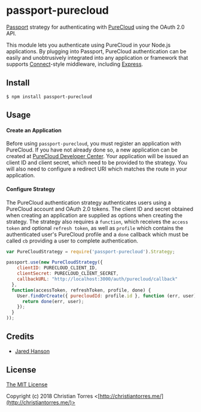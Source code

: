 # passport-purecloud

[Passport](http://passportjs.org/) strategy for authenticating with [PureCloud](https://mypurecloud.com/)
using the OAuth 2.0 API.

This module lets you authenticate using PureCloud in your Node.js applications.
By plugging into Passport, PureCloud authentication can be easily and
unobtrusively integrated into any application or framework that supports
[Connect](http://www.senchalabs.org/connect/)-style middleware, including
[Express](http://expressjs.com/).

## Install

    $ npm install passport-purecloud

## Usage

#### Create an Application

Before using `passport-purecloud`, you must register an application with
PureCloud.  If you have not already done so, a new application can be created at
[PureCloud Developer Center](https://developers.purecloud.com/).  Your application will
be issued an client ID and client secret, which need to be provided to the strategy.
You will also need to configure a redirect URI which matches the route in your
application.

#### Configure Strategy

The PureCloud authentication strategy authenticates users using a PureCloud
account and OAuth 2.0 tokens.  The client ID and secret obtained when creating an
application are supplied as options when creating the strategy.  The strategy
also requires a `function`, which receives the `access token` and optional
`refresh token`, as well as `profile` which contains the authenticated user's
PureCloud profile and a `done` callback which must be called `cb` providing a user to
complete authentication.

```js
var PureCloudStrategy = require('passport-purecloud').Strategy;

passport.use(new PureCloudStrategy({
    clientID: PURECLOUD_CLIENT_ID,
    clientSecret: PURECLOUD_CLIENT_SECRET,
    callbackURL: "http://localhost:3000/auth/purecloud/callback"
  },
  function(accessToken, refreshToken, profile, done) {
    User.findOrCreate({ purecloudId: profile.id }, function (err, user) {
      return done(err, user);
    });
  }
));
```

## Credits

  - [Jared Hanson](http://github.com/jaredhanson)

## License

[The MIT License](http://opensource.org/licenses/MIT)

Copyright (c) 2018 Christian Torres <[http://christiantorres.me/](http://christiantorres.me/)>
